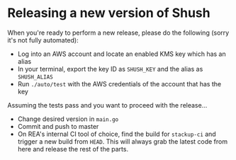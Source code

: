 # Releasing a new version of Shush

When you're ready to perform a new release, please do the following (sorry it's not fully automated):

* Log into an AWS account and locate an enabled KMS key which has an alias
* In your terminal, export the key ID as `SHUSH_KEY` and the alias as `SHUSH_ALIAS`
* Run `./auto/test` with the AWS credentials of the account that has the key

Assuming the tests pass and you want to proceed with the release...

* Change desired version in `main.go`
* Commit and push to master
* On REA's internal CI tool of choice, find the build for `stackup-ci` and trigger a new build from `HEAD`. This will always grab the latest code from here and release the rest of the parts.

